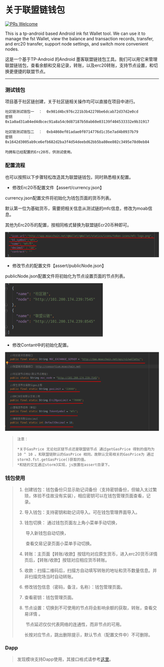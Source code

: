 # 关于联盟链钱包

[![PRs Welcome](https://img.shields.io/badge/PRs-welcome-brightgreen.svg?style=flat-square)](http://makeapullrequest.com)

This is a tp-android based Android ink fst Wallet tool. We can use it to manage the fst Wallet, view the balance and transaction records, transfer, and erc20 transfer, support node settings, and switch more convenient nodes.

这是一个基于TP-Android 的Android 墨客联盟链钱包工具。我们可以用它来管理联盟链钱包，查看余额和交易记录，转账，以及erc20转账，支持节点设置，和切换更便捷的联盟节点。

------

### 测试钱包

项目基于社区链创建，关于社区链相关操作均可以直接在项目中进行。

```
社区链测试钱包一  ：  0x981d4bc976c221b3b42270be6dcab72d37d2e0cd
密钥       ：  0x1a0ad31a04ed4dbcec91a8a54c0d87187b50ab60e03139f404533332e9b31917

社区链测试钱包二  ：  0xb4860ef01adae0f0714776d1c35e7ad4b0937b79
密钥       ：  0x1642d3005ab9ce6efb682d2ba3f4d54deebd62bb5ba80ee802c3495e78d0eb84

均拥有已经配置的Erc20币，供测试使用。
```



### 配置流程

也可以按照以下步骤轻松改造其为联盟链钱包，同时熟悉相关配置。

-  修改Erc20币配置文件【assert/currency.json】

  currency.json配置文件将初始化为钱包页面的货币列表。

  默认第一位为基础货币，需要把相关信息从测试链的mfc信息，修改为moab信息。

  其他为Erc20币的配置，按相同格式替换为联盟链Ecr20币种即可。

  ![image-20201106162622108](https://github.com/wzh9967/tp-android/blob/dev1/README_PICTURE/image-20201106162622108.png)

-  修改节点的配置文件【assert/publicNode.json】

  publicNode.json配置文件将初始化为节点设置页面的节点列表。

![image-20201106162844467](https://github.com/wzh9967/tp-android/blob/dev1/README_PICTURE/image-20201106162844467.png)

- 修改Contant中的初始化配置。

![image-20201106170929861](https://github.com/wzh9967/tp-android/blob/dev1/README_PICTURE/image-20201106170929861.png)

> ```
> 注意：
> 
> *关于GasPrice 无论社区链节点还是联盟链节点 通过getGasPrice 得到的值均为 10 ^ 10 。和联盟链默认的GasPrice 相同。故默认交易相关的GasPrice为 通过storm3.fst.getGasPrice()获取的值。
> *和链的交互通过storm3实现，js放置在assert目录下。
> ```



### 钱包使用

> 1. 创建钱包：钱包备份只显示助记词备份（支持密钥备份，但输入太过繁琐，体验不佳故没有实装），相应密钥可以在钱包管理页面查看，记录。
>
>    
>
> 2. 导入钱包：支持密钥和助记词导入。可在钱包管理界面导入。
>
>    
>
> 3. 钱包切换： 通过钱包页面左上角小菜单手动切换，
>
>    ​					导入新钱包自动切换，
>
>    ​					查看交易记录页面小菜单手动切换。
>
>    
>
> 4. 转账：主页面【转账/收款】按钮均对应原生货币，进入erc20货币详情页后，【转账/收款】按钮对应相应货币转账。
>
>    
>
> 5. 收款：扫描二维码后，扫描方自动填写转账的地址和货币数量信息。并非扫描完场当时自动转账。
>
>    
>
> 6. 修改钱包信息（密码，备注，名称）：钱包管理页面。
>
>    
>
> 7. 查看密钥：钱包管理页面。
>
>    
>
> 8. 节点设置：切换到不可使用的节点将会影响余额的获取，转账，查看交易详情 。
>
>    ​					节点延迟仅仅代表网络的连通性，而非节点的可用。
>
>    ​					长按对应节点，跳出删除提示，默认节点（配置文件中）不可删除。



### Dapp

> 发现模块支持Dapp使用，其接口格式请参考[这里](https://github.com/TP-Lab/tp-js-sdk#MOAC)。





